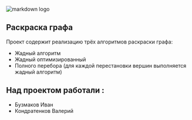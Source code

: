 ![markdown logo](https://img.google-info.org/storage/big/4974186.jpg)</br>
## Раскраска графа </br>
Проект содержит реализацию трёх алгоритмов раскраски графа: </br>
- Жадный алгоритм </br>
- Жадный оптимизированный </br>
- Полного перебора (для каждой перестановки вершин выполняется жадный алгоритм)</br>
## Над проектом работали :</br>
- Бузмаков Иван </br>
- Кондратенков Валерий </br>
